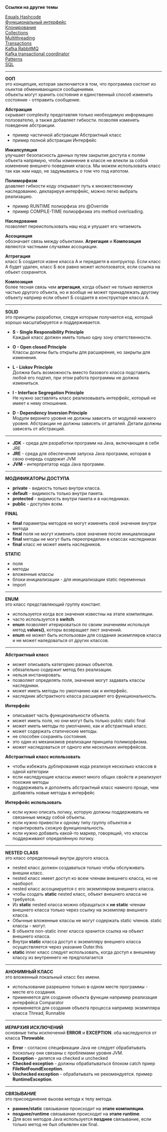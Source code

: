 
**Ссылки на другие темы**

[Equals Hashcode](equals-hashcode.md)\
[Функциональный интерфейс](functional-interfaces.md)\
[Клонирование](сlonning.md)\
[Collections](collections.md)\
[Multithreading](multithreding.md)\
[Transactions](transactions.md)\
[Kafka RabbitMQ](rabbitMQ.md)\
[Kafka transactional coordinator](../kafka/kafka-transactional-coordintor.md)\
[Patterns](../patterns/patterns.md)\
[SQL](../SQL-examples.sql)

---

**ООП**\
это концепция, которая заключается в том, что программа состоит из оъектов обменивающихся сообщениями.\
объекты могут хранить состояние и единственный способ изменить состояние - отправить сообщение.
 
**Абстракция**\
скрывает complexity предотавляя только необходимую информацию ползователю, а также добавляет гибкости. позволяя изменять поведение абстракции.
- пример частичной абстракции Абстрактный класс  
- пример полной абстракции Интерфейс
 

**Инкапсуляция**\
улучшает безопасность данных путем закрытия доступа к полям объекта напрямую, чтобы изменение в классе не влекли за собой изменение внешнего поведения класса. Мы можем использовать класс так как нам надо, не задумываясь о том что под капотом.

 
**Полиморфизм**\
доавляет гибкости коду открывает путь к множественному наследованию. декларируя интерфейс, можно легко выбрать реализацию.
- пример RUNTIME полиорфиза это @Override 
- пример COMPILE-TIME полиорфизма это method overloading.

**Наследование**\
позволяет переиспользовать наш код и улушает его читаемоть
 
**Ассоциация**\
обозначает связь между объектами. **Агрегация** и **Композиция** являются частными случаями ассоциации.

**Аггрегация**\
класс Б создается извне класса А и передаетя в контруктор. 
Если класс А будет удален, класс Б все равно может исползоватся, если ссылка на объект сохранится.

**Композиция**\
более тесная связь чем **агрегация**, когда объект не только является частью другого объекта, но и вообще не может принадлежать другому объекту наприер если объект Б создаетя в конструкторе класса А.

---

**SOLID**\
это принципы разработки, следуя которым получается код, который хорошо масштабируется и поддерживается.

- **S - Single Responsibility Principle**\
Каждый класс должен иметь только одну зону ответственности.


- **O - Open closed Principle**\
Классы должны быть открыты для расширения, но закрыты для изменения.


- **L - Liskov Principle**\
Должна быть возможность вместо базового класса подставить любой его подтип, при этом работа программы не должна измениться.


- **I - Interface Segregation Principle**\
Не нужно заставлять класс реализовывать интерфейс, который не имеет к нему отношения.


- **D - Dependency Inversion Principle**\
Модули верхнего уровня не должны зависеть от модулей нижнего уровня. Абстракции не должны зависеть от деталей. Детали должны зависеть от абстракций.

---

- **JDK** - среда для разработки программ на Java, включающая в себя JRE
- **JRE** - среда для обеспечения запуска Java программ, которая в свою очередь содержит JVM
- **JVM** - интерпретатор кода Java программ.

---

**МОДИФИКАТОРЫ ДОСТУПА**
- **private** - видиость только внутри класса.
- **default** - видимость только внутри пакета.
- **protected** - видимость внутри пакета и в наследниках.
- **public** - доступен всем.

**FINAL**
- **final** параметры методов не могут изменять своё значение внутри метода
- **final** поля не могут изменить свое значение после инициализации
- **final** методы не могут быть переопределен в классах наследниках
- **final** класс не может иметь наследников.

**STATIC**
- поля
- методы
- вложенные классы
- блоки инициализации - для инициализации static переменных
- import

---

**ENUM**\
это класс представляющий группу констант.
- используется когда все значения известны на этапе компиляции.
- часто используется в **switch**.
- **enum** позволяет итерироваться по своим значениям используя метод **values()**, которы возвращает лист значений.
- **enum** не может быть использован для создания экземпляров класса и не может наледоваться от других классов.

---

**Абстрактный класс**
- может описывать категорию разных объектов.
- обязательно содержит метод без реализации.
- нельзя инстанировать.
- позволяет определять поля, значения могут задавать классы наследники.
- может иметь методы по умолчанию как и интерфейс.
- наследник абстрактного класса расширяет его функциональность.

**Интерфейс**
- описывает часть функциональности объекта.
- может иметь поля, но они могут быть только public static final
- может иметь методы по умолчанию, как и абстрактный класс.
- может содержать статические методы.
- не способен сохранять состояния.
- это один из механизмов реализации принципа полиморфизма.
- может наследоваться от одного или нескольких интерфейсов.

**Абстрактный класс использовать**
- чтобы избежать дублирования кода реализуя несколько классов в одной категории
- если наследующие классы имеют много общих свойств и реализуют похожие методы
- поддерживать и дополнять абстрактный класс намного проще, чем добавлять новые методы в интерфейс

**Интерфейс использовать**
- если нужно описать логику, которую должны поддерживать не связанные между собой объекты.
- если нужно привести к одному типу группу объектов и гарантировать схожую функциональность.
- если нужно добавить какой-то маркер, говорящий, что классы поддерживают определённую логику.

---

**NESTED CLASS**\
это класс определенный внутри другого класса.
- nested класс должен создаваться только чтобы обслуживать внешни класс.
- nested класс имеет доступ ко всем членам внешнего класса, но не наоборот.
- nested класс ассоциируется с его экземпляром внешнего класса.
- чтобы создать **static** nested класс, объект внешнего класса не требуется.
- Из **static** nested класса можно обращаться к **не static** членам внешнего класса только через ссылку на экземпляр внешнего класса.
- Обычные вложенные классы не могут содержать static членов. static классы - могут.
- В объекте non-static inner класса хранится ссылка на объект внешнего класса. 
- Внутри **static** класса доступ к экземпляру внешнего класса осуществляется через указание Outer.this
- **static** inner класс следует использовать, когда доступ к внешнему классу из внутреннего не предполагается

---

**АНОНИМНЫЙ КЛАСС**\
это вложенный локальный класс без имени.
- использование разрешено только в одном месте программы - месте его создания.
- применяется для создания объекта функции например реализация интерфейса Comparator
- применяется для создания объекта процесса например экземпляра класса Thread, Runnable

---

**ИЕРАРХИЯ ИСКЛЮЧЕНИЙ**\
основные типы исключений **ERROR** и **EXCEPTION**. оба наследуются от класса **Throwable**.
- **Error** - согласно спецификации Java не следует обрабатывать поскольку они связаны с проблемами уровня JVM.
- **Exception** - делятся на checked и unchecked
- **Checked exception** - должны обрабатываться блоком catch приер **FileNotFoundException**.
- **Unchecked exception** - обрабатывать не рекомендуется. пример **RuntimeException**.

---

**СВЯЗЫВАНИЕ**\
это присоединение вызова метода к телу метода.
- **раннее/static** связывание происходит на **этапе компиляции**.
- **позднее/runtime** связывание происходит на **этапе runtime**.
- Для всех методов Java используется **позднее** связывание, если только метод не был объявлен как final.
